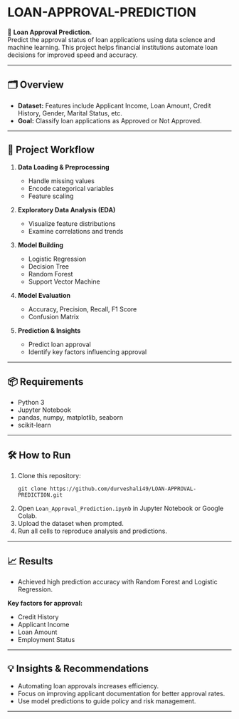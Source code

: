 # LOAN-APPROVAL-PREDICTION

🏦 **Loan Approval Prediction.**  
Predict the approval status of loan applications using data science and machine learning. This project helps financial institutions automate loan decisions for improved speed and accuracy.

---

## 🗂️ Overview

- **Dataset:** Features include Applicant Income, Loan Amount, Credit History, Gender, Marital Status, etc.
- **Goal:** Classify loan applications as Approved or Not Approved.

---

## 🚀 Project Workflow

1. **Data Loading & Preprocessing**
   - Handle missing values
   - Encode categorical variables
   - Feature scaling

2. **Exploratory Data Analysis (EDA)**
   - Visualize feature distributions
   - Examine correlations and trends

3. **Model Building**
   - Logistic Regression
   - Decision Tree
   - Random Forest
   - Support Vector Machine

4. **Model Evaluation**
   - Accuracy, Precision, Recall, F1 Score
   - Confusion Matrix

5. **Prediction & Insights**
   - Predict loan approval
   - Identify key factors influencing approval

---

## 📦 Requirements

- Python 3
- Jupyter Notebook
- pandas, numpy, matplotlib, seaborn
- scikit-learn

---

## 🛠️ How to Run

1. Clone this repository:
   ```
   git clone https://github.com/durveshali49/LOAN-APPROVAL-PREDICTION.git
   ```
2. Open `Loan_Approval_Prediction.ipynb` in Jupyter Notebook or Google Colab.
3. Upload the dataset when prompted.
4. Run all cells to reproduce analysis and predictions.

---

## 📈 Results

- Achieved high prediction accuracy with Random Forest and Logistic Regression.

**Key factors for approval:**
- Credit History
- Applicant Income
- Loan Amount
- Employment Status

---

## 💡 Insights & Recommendations

- Automating loan approvals increases efficiency.
- Focus on improving applicant documentation for better approval rates.
- Use model predictions to guide policy and risk management.

---
